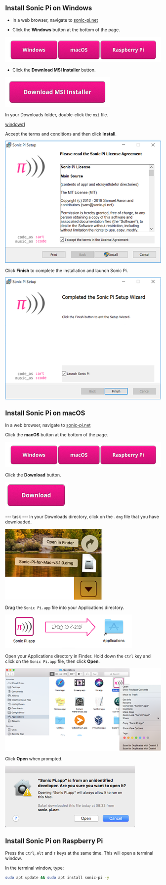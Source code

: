 ## Install Sonic Pi on Windows

- In a web browser, navigate to [sonic-pi.net](https://sonic-pi.net/)

- Click the **Windows** button at the bottom of the page.

![downloads](images/download-buttons.png)

- Click the **Download MSI Installer** button.

![msi](images/msi-installer.png)

In your Downloads folder, double-click the `msi` file.

[windows1](images/windows1.png)

Accept the terms and conditions and then click **Install**.

![windows2](images/windows2.png)

Click **Finish** to complete the installation and launch Sonic Pi.

![windows3](images/windows3.png)


## Install Sonic Pi on macOS

In a web browser, navigate to [sonic-pi.net](https://sonic-pi.net/)

Click the **macOS** button at the bottom of the page.

![downloads](images/download-buttons.png)

Click the **Download** button.

![download](images/download.png)

--- task ---
In your Downloads directory, click on the `.dmg` file that you have downloaded.

![macOS1](images/macOS1.png)



Drag the `Sonic Pi.app` file into your Applications directory.

![macOS2](images/macOS2.png)



Open your Applications directory in Finder. Hold down the `Ctrl` key and click on the `Sonic Pi.app` file, then click **Open**.

![macOS3](images/macOS3.png)


Click **Open** when prompted.

![macOS4](images/macOS4.png)

## Install Sonic Pi on Raspberry Pi


Press the `Ctrl`, `Alt` and `T` keys at the same time. This will open a terminal window.


In the terminal window, type:

```bash
sudo apt update && sudo apt install sonic-pi -y
```

